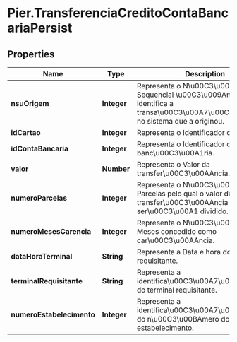 # Pier.TransferenciaCreditoContaBancariaPersist

## Properties
Name | Type | Description | Notes
------------ | ------------- | ------------- | -------------
**nsuOrigem** | **Integer** | Representa o N\u00C3\u00BAmero Sequencial \u00C3\u009Anico que identifica a transa\u00C3\u00A7\u00C3\u00A3o no sistema que a originou. | 
**idCartao** | **Integer** | Representa o Identificador do Cartao. | 
**idContaBancaria** | **Integer** | Representa o Identificador da conta banc\u00C3\u00A1ria. | 
**valor** | **Number** | Representa o Valor da transfer\u00C3\u00AAncia. | 
**numeroParcelas** | **Integer** | Representa o N\u00C3\u00BAmero de Parcelas pelo qual o valor da transfer\u00C3\u00AAncia ser\u00C3\u00A1 dividido. | 
**numeroMesesCarencia** | **Integer** | Representa o N\u00C3\u00BAmero de Meses concedido como car\u00C3\u00AAncia. | 
**dataHoraTerminal** | **String** | Representa a Data e hora do terminal requisitante. | 
**terminalRequisitante** | **String** | Representa a identifica\u00C3\u00A7\u00C3\u00A3o do terminal requisitante. | 
**numeroEstabelecimento** | **Integer** | Representa a identifica\u00C3\u00A7\u00C3\u00A3o do n\u00C3\u00BAmero do estabelecimento. | 


